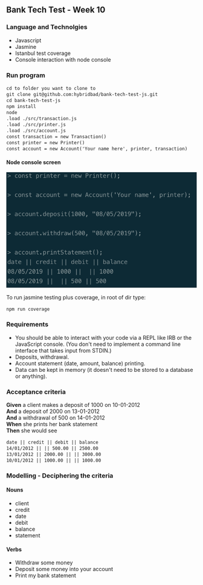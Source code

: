 ## Bank Tech Test - Week 10

### Language and Technolgies

- Javascript
- Jasmine
- Istanbul test coverage
- Console interaction with node console

### Run program
```script
cd to folder you want to clone to
git clone git@github.com:hybridbad/bank-tech-test-js.git
cd bank-tech-test-js
npm install
node
.load ./src/transaction.js
.load ./src/printer.js
.load ./src/account.js
const transaction = new Transaction()
const printer = new Printer()
const account = new Account('Your name here', printer, transaction)
```

#### Node console screen

![Node console](https://github.com/hybridbad/bank-tech-test-js/blob/master/img/node_shot.png?raw=true)

To run jasmine testing plus coverage, in root of dir type:
```script
npm run coverage
```


### Requirements

* You should be able to interact with your code via a REPL like IRB or the JavaScript console.  (You don't need to implement a command line interface that takes input from STDIN.)
* Deposits, withdrawal.
* Account statement (date, amount, balance) printing.
* Data can be kept in memory (it doesn't need to be stored to a database or anything).

### Acceptance criteria

**Given** a client makes a deposit of 1000 on 10-01-2012  
**And** a deposit of 2000 on 13-01-2012  
**And** a withdrawal of 500 on 14-01-2012  
**When** she prints her bank statement  
**Then** she would see

```
date || credit || debit || balance
14/01/2012 || || 500.00 || 2500.00
13/01/2012 || 2000.00 || || 3000.00
10/01/2012 || 1000.00 || || 1000.00
```

### Modelling - Deciphering the criteria

#### Nouns
- client
- credit
- date
- debit
- balance
- statement

#### Verbs

- Withdraw some money
- Deposit some money into your account
- Print my bank statement


